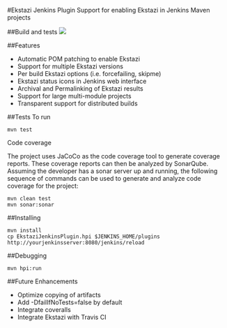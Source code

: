 #Ekstazi Jenkins Plugin
Support for enabling Ekstazi in Jenkins Maven projects

##Build and tests
<a href='https://travis-ci.org/peterlvilim/EkstaziJenkinsPlugin'><img src='https://secure.travis-ci.org/peterlvilim/EkstaziJenkinsPlugin.png?branch=master'></a>

##Features
- Automatic POM patching to enable Ekstazi
- Support for multiple Ekstazi versions
- Per build Ekstazi options (i.e. forcefailing, skipme)
- Ekstazi status icons in Jenkins web interface
- Archival and Permalinking of Ekstazi results
- Support for large multi-module projects
- Transparent support for distributed builds

##Tests
To run
```
mvn test
```
Code coverage

The project uses JaCoCo as the code coverage tool to generate coverage reports. These coverage reports can then be analyzed by SonarQube. Assuming the developer has a sonar server up and running, the following sequence of commands can be used to generate and analyze code coverage for the project:
```
mvn clean test
mvn sonar:sonar
```

##Installing
```
mvn install
cp EkstaziJenkinsPlugin.hpi $JENKINS_HOME/plugins
http://yourjenkinsserver:8080/jenkins/reload
```

##Debugging
```
mvn hpi:run
```


##Future Enhancements
- Optimize copying of artifacts
- Add -DfailIfNoTests=false by default
- Integrate coveralls
- Integrate Ekstazi with Travis CI
